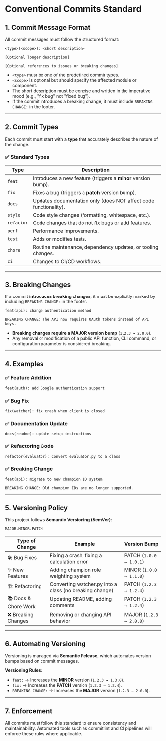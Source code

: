# Conventional Commits Standard

## 1. Commit Message Format
All commit messages must follow the structured format:
```
<type>(<scope>): <short description>

[Optional longer description]

[Optional references to issues or breaking changes]
```

- `<type>` must be one of the predefined commit types.
- `<scope>` is optional but should specify the affected module or component.
- The short description must be concise and written in the imperative mood (e.g., "fix bug" not "fixed bug").
- If the commit introduces a breaking change, it must include `BREAKING CHANGE:` in the footer.

---

## 2. Commit Types
Each commit must start with a **type** that accurately describes the nature of the change.

### ✅ **Standard Types**
| Type    | Description |
|---------|------------|
| `feat`  | Introduces a new feature (triggers a **minor** version bump). |
| `fix`   | Fixes a bug (triggers a **patch** version bump). |
| `docs`  | Updates documentation only (does NOT affect code functionality). |
| `style` | Code style changes (formatting, whitespace, etc.). |
| `refactor` | Code changes that do not fix bugs or add features. |
| `perf`  | Performance improvements. |
| `test`  | Adds or modifies tests. |
| `chore` | Routine maintenance, dependency updates, or tooling changes. |
| `ci`    | Changes to CI/CD workflows. |

---

## 3. Breaking Changes
If a commit **introduces breaking changes**, it must be explicitly marked by including `BREAKING CHANGE:` in the footer.

```
feat(api): change authentication method

BREAKING CHANGE: The API now requires OAuth tokens instead of API keys.
```
- **Breaking changes require a MAJOR version bump** (`1.2.3 → 2.0.0`).
- Any removal or modification of a public API function, CLI command, or configuration parameter is considered breaking.

---

## 4. Examples
### ✅ **Feature Addition**
```
feat(auth): add Google authentication support
```
### ✅ **Bug Fix**
```
fix(watcher): fix crash when client is closed
```
### ✅ **Documentation Update**
```
docs(readme): update setup instructions
```
### ✅ **Refactoring Code**
```
refactor(evaluator): convert evaluator.py to a class
```
### ✅ **Breaking Change**
```
feat(api): migrate to new champion ID system

BREAKING CHANGE: Old champion IDs are no longer supported.
```

---

## 5. Versioning Policy
This project follows **Semantic Versioning (SemVer)**:
```
MAJOR.MINOR.PATCH
```
| Type of Change | Example | Version Bump |
|---------------|---------|-------------|
| 🛠 Bug Fixes | Fixing a crash, fixing a calculation error | PATCH (`1.0.0 → 1.0.1`) |
| ✨ New Features | Adding champion role weighting system | MINOR (`1.0.0 → 1.1.0`) |
| 🏗 Refactoring | Converting watcher.py into a class (no breaking change) | PATCH (`1.2.3 → 1.2.4`) |
| 📚 Docs & Chore Work | Updating README, adding comments | PATCH (`1.2.3 → 1.2.4`) |
| ❌ Breaking Changes | Removing or changing API behavior | MAJOR (`1.2.3 → 2.0.0`) |

---

## 6. Automating Versioning
Versioning is managed via **Semantic Release**, which automates version bumps based on commit messages.

**Versioning Rules:**
- `feat:` → Increases the **MINOR** version (`1.2.3 → 1.3.0`).
- `fix:` → Increases the **PATCH** version (`1.2.3 → 1.2.4`).
- `BREAKING CHANGE:` → Increases the **MAJOR** version (`1.2.3 → 2.0.0`).

---

## 7. Enforcement
All commits must follow this standard to ensure consistency and maintainability. Automated tools such as commitlint and CI pipelines will enforce these rules where applicable.
